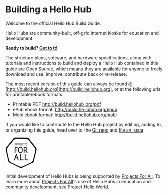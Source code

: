 # Building a Hello Hub



Welcome to the official Hello Hub Build Guide. 

Hello Hubs are community-built, off-grid internet kiosks for education and development.

**Ready to build? [Get to it!](overview.md)**

The structure plans, software, and hardware specifications, along with tutorials and instructions to build and deploy a Hello Hub contained in this guide are Open Source, which means they are available for anyone to freely download and use, improve, contribute back or re-release.

The most recent version of this guide can always be found @ [http://build.hellohub.org](http://build.hellohub.org), or at the following urls for printable/ebook formats:

* Printable PDF http://build.hellohub.org/pdf
* ePub ebook format: http://build.hellohub.org/epub
* Mobi ebook format: http://build.hellohub.org/mobi

If you would like to contribute to the Hello Hub project by editing, adding to, or organizing this guide, head over to the [Git repo](https://github.com/hellohubs/documentation) and [file an issue](https://github.com/hellohubs/documentation/issues).

![PFA](images/PFA-black-SM.png)

Initial development of Hello Hubs is being supported by [Projects For All](http://projectsforall.org/). To learn more about [Projects For All](http://projectsforall.org/)'s use of Hello Hubs in education and community development, see [Project Hello World.](http://projecthelloworld.org/)